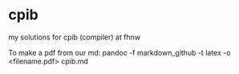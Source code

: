 cpib
====

my solutions for cpib (compiler) at fhnw

To make a pdf from our md:
pandoc -f markdown_github -t latex -o <filename.pdf> cpib.md
